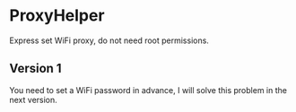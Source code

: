 # ProxyHelper
Express set WiFi proxy,  do not need root permissions.

## Version 1
  You need to set a WiFi password in advance, I will solve this problem in the next version.
